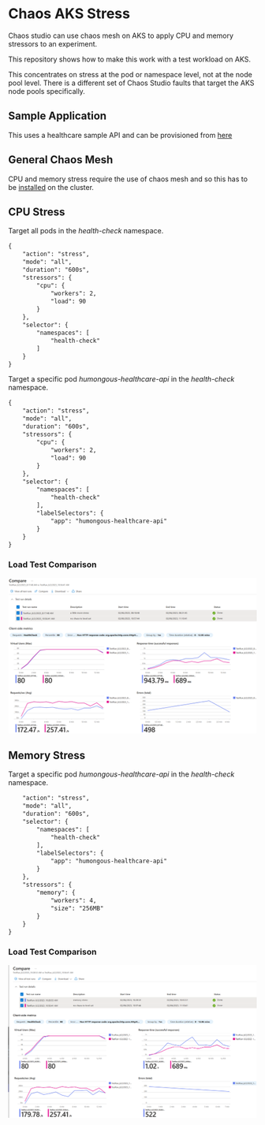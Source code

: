 # Chaos AKS Stress
Chaos studio can use chaos mesh on AKS to apply CPU and memory stressors to an experiment. 

This repository shows how to make this work with a test workload on AKS.

This concentrates on stress at the pod or namespace level, not at the node pool level. There is a different set of Chaos Studio faults that target the AKS node pools specifically.


## Sample Application
This uses a healthcare sample API and can be provisioned from [here](https://github.com/microsoft/winwithappplatpoc/tree/main/Humongous.Healthcare)

## General Chaos Mesh
CPU and memory stress require the use of chaos mesh and so this has to be [installed](https://learn.microsoft.com/en-us/azure/chaos-studio/chaos-studio-tutorial-aks-portal#set-up-chaos-mesh-on-your-aks-cluster) on the cluster.

## CPU Stress

Target all pods in the *health-check* namespace.
```
{
    "action": "stress",
    "mode": "all",
    "duration": "600s",
    "stressors": {
        "cpu": {
            "workers": 2,
            "load": 90
        }
    },
    "selector": {
        "namespaces": [
            "health-check"
        ]
    }
}
```

Target a specific pod *humongous-healthcare-api* in the *health-check* namespace.
```
{
    "action": "stress",
    "mode": "all",
    "duration": "600s",
    "stressors": {
        "cpu": {
            "workers": 2,
            "load": 90
        }
    },
    "selector": {
        "namespaces": [
            "health-check"
        ],
        "labelSelectors": {
            "app": "humongous-healthcare-api"
        }
    }
}
```
### Load Test Comparison
![alt text](images/chaos-cpu-stress-comparison.png "CPU stress comparison")

## Memory Stress

Target a specific pod *humongous-healthcare-api* in the *health-check* namespace.
```{
    "action": "stress",
    "mode": "all",
    "duration": "600s",
    "selector": {
        "namespaces": [
            "health-check"
        ],
        "labelSelectors": {
            "app": "humongous-healthcare-api"
        }
    },
    "stressors": {
        "memory": {
            "workers": 4,
            "size": "256MB"
        }
    }
}
```

### Load Test Comparison
![alt text](images/chaos-memory-stress-summary.png "Memory stress comparison")
